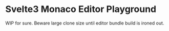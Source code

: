 # Svelte3 Monaco Editor Playground

WIP for sure. Beware large clone size until editor bundle build is ironed out.